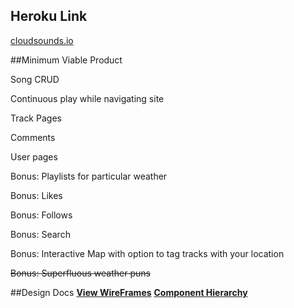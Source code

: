 ## Heroku Link

[cloudsounds.io](http://cloudsounds.io)

##Minimum Viable Product

Song CRUD

Continuous play while navigating site

Track Pages

Comments

User pages

Bonus: Playlists for particular weather

Bonus: Likes

Bonus: Follows

Bonus: Search

Bonus: Interactive Map with option to tag tracks with your location

~~Bonus: Superfluous weather puns~~

##Design Docs
**[View WireFrames](https://github.com/paulmoliva/CloudSounds/tree/master/docs/wireframes)**
**[Component Hierarchy](https://github.com/paulmoliva/CloudSounds/tree/master/docs/component-hierarchy.md)**

